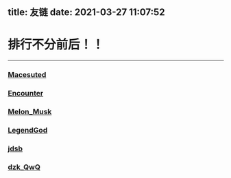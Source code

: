 title: 友链
date: 2021-03-27 11:07:52
---
# 排行不分前后！！

----

### [Macesuted](https://www.macesuted.cn/)

### [Encounter](https://www.encounter.cool/)

### [Melon_Musk](https://www.melonmusk.cn/)

### [LegendGod](https://www.luogu.com.cn/user/151723)

### [jdsb](https://www.luogu.com.cn/user/72043)

### [dzk_QwQ](https://www.luogu.com.cn/user/114934)